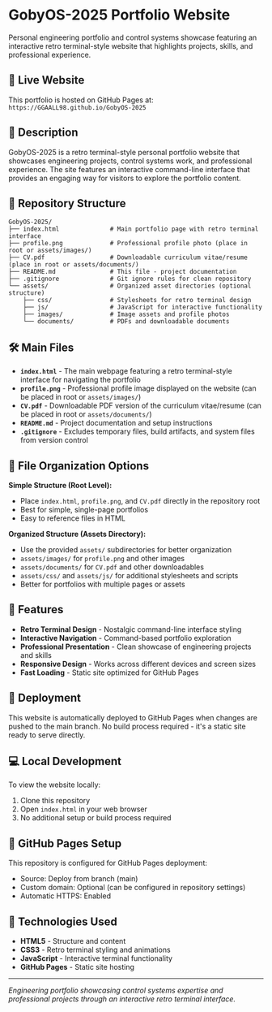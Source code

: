 # GobyOS-2025 Portfolio Website

Personal engineering portfolio and control systems showcase featuring an interactive retro terminal-style website that highlights projects, skills, and professional experience.

## 🚀 Live Website

This portfolio is hosted on GitHub Pages at: `https://GGAALL98.github.io/GobyOS-2025`

## 📄 Description

GobyOS-2025 is a retro terminal-style personal portfolio website that showcases engineering projects, control systems work, and professional experience. The site features an interactive command-line interface that provides an engaging way for visitors to explore the portfolio content.

## 📁 Repository Structure

```
GobyOS-2025/
├── index.html              # Main portfolio page with retro terminal interface
├── profile.png             # Professional profile photo (place in root or assets/images/)
├── CV.pdf                  # Downloadable curriculum vitae/resume (place in root or assets/documents/)
├── README.md               # This file - project documentation
├── .gitignore              # Git ignore rules for clean repository
└── assets/                 # Organized asset directories (optional structure)
    ├── css/                # Stylesheets for retro terminal design
    ├── js/                 # JavaScript for interactive functionality
    ├── images/             # Image assets and profile photos
    └── documents/          # PDFs and downloadable documents
```

## 🛠️ Main Files

- **`index.html`** - The main webpage featuring a retro terminal-style interface for navigating the portfolio
- **`profile.png`** - Professional profile image displayed on the website (can be placed in root or `assets/images/`)
- **`CV.pdf`** - Downloadable PDF version of the curriculum vitae/resume (can be placed in root or `assets/documents/`)
- **`README.md`** - Project documentation and setup instructions
- **`.gitignore`** - Excludes temporary files, build artifacts, and system files from version control

## 📂 File Organization Options

**Simple Structure (Root Level):**
- Place `index.html`, `profile.png`, and `CV.pdf` directly in the repository root
- Best for simple, single-page portfolios
- Easy to reference files in HTML

**Organized Structure (Assets Directory):**
- Use the provided `assets/` subdirectories for better organization
- `assets/images/` for `profile.png` and other images
- `assets/documents/` for `CV.pdf` and other downloadables
- `assets/css/` and `assets/js/` for additional stylesheets and scripts
- Better for portfolios with multiple pages or assets

## 🎨 Features

- **Retro Terminal Design** - Nostalgic command-line interface styling
- **Interactive Navigation** - Command-based portfolio exploration
- **Professional Presentation** - Clean showcase of engineering projects and skills
- **Responsive Design** - Works across different devices and screen sizes
- **Fast Loading** - Static site optimized for GitHub Pages

## 🚀 Deployment

This website is automatically deployed to GitHub Pages when changes are pushed to the main branch. No build process required - it's a static site ready to serve directly.

## 💻 Local Development

To view the website locally:

1. Clone this repository
2. Open `index.html` in your web browser
3. No additional setup or build process required

## 📱 GitHub Pages Setup

This repository is configured for GitHub Pages deployment:
- Source: Deploy from branch (main)
- Custom domain: Optional (can be configured in repository settings)
- Automatic HTTPS: Enabled

## 🔧 Technologies Used

- **HTML5** - Structure and content
- **CSS3** - Retro terminal styling and animations
- **JavaScript** - Interactive terminal functionality
- **GitHub Pages** - Static site hosting

---

*Engineering portfolio showcasing control systems expertise and professional projects through an interactive retro terminal interface.*
